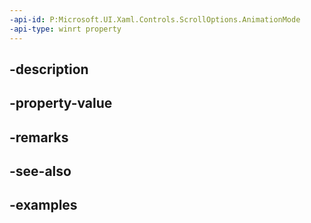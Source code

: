 ```yaml
---
-api-id: P:Microsoft.UI.Xaml.Controls.ScrollOptions.AnimationMode
-api-type: winrt property
---
```


## -description

## -property-value

## -remarks

## -see-also

## -examples

